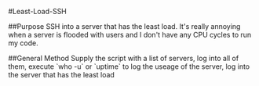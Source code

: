 #Least-Load-SSH

##Purpose
SSH into a server that has the least load.  It's really annoying when a server is flooded with users and I don't have any CPU cycles to run my code.

##General Method
Supply the script with a list of servers, log into all of them, execute \`who -u\` or \`uptime\` to log the useage of the server, log into the server that has the least load
